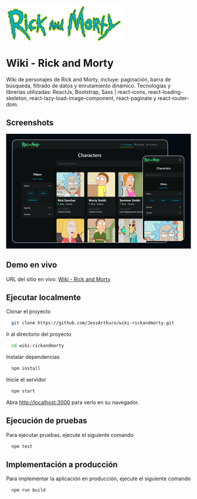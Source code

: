 <img src="./src/img/RickMortyLogo.png" alt="Logo Olympia" height="100" />


# Wiki - Rick and Morty

Wiki de personajes de Rick and Morty, incluye: paginación, barra de búsqueda, filtrado de datos y enrutamiento dinámico. Tecnologías y librerías utilizadas: ReactJs, Bootstrap, Sass | react-icons, react-loading-skeleton, react-lazy-load-image-component, react-paginate y react-router-dom.


## Screenshots

![Screenshot](./src/img/screenshot-demo.png "Desktop and Mobile Screenshot")


## Demo en vivo

URL del sitio en vivo: [Wiki - Rick and Morty](https://jsarturo-rickandmorty.netlify.app/)


## Ejecutar localmente

Clonar el proyecto

```bash
  git clone https://github.com/JessArthuro/wiki-rickandmorty.git
```

Ir al directorio del proyecto

```bash
  cd wiki-rickandmorty
```

Instalar dependencias

```bash
  npm install
```

Inicie el servidor

```bash
  npm start
```

Abra [http://localhost:3000](http://localhost:3000) para verlo en su navegador.


## Ejecución de pruebas

Para ejecutar pruebas, ejecute el siguiente comando

```bash
  npm test
```


## Implementación a producción

Para implementar la aplicación en producción, ejecute el siguiente comando

```bash
  npm run build
```